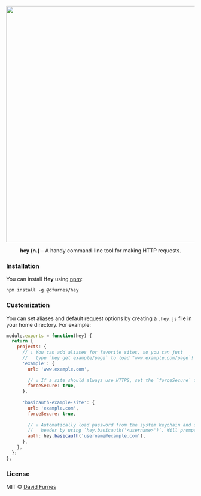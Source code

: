 <p align="center">
  <img src="https://cloud.githubusercontent.com/assets/583202/23235972/7fdbbbc8-f925-11e6-9781-c6b0e4ae4368.png" width="630" height="auto"> 
</p>

<p align="center">
  <strong>hey (n.)</strong> – A handy command-line tool for making HTTP requests.
</p>

### Installation
You can install __Hey__ using [npm](https://npmjs.org):

```
npm install -g @dfurnes/hey
```

### Customization
You can set aliases and default request options by creating a `.hey.js` file in your home directory. For example:

```js
module.exports = function(hey) {
  return {
    projects: {
      // ↓ You can add aliases for favorite sites, so you can just
      //   type `hey get example/page` to load "www.example.com/page`!
      'example': {
        url: 'www.example.com',
        
        // ↓ If a site should always use HTTPS, set the `forceSecure` flag!
        forceSecure: true,
      },
   
      'basicauth-example-site': {
        url: 'example.com',
        forceSecure: true,
        
        // ↓ Automatically load password from the system keychain and set HTTP Basic Auth
        //   header by using `hey.basicauth('<username>')`. Will prompt on first request.
        auth: hey.basicauth('username@example.com'),
      },
    },
  };
};

```

### License
MIT &copy; [David Furnes](https://dfurnes.com)
